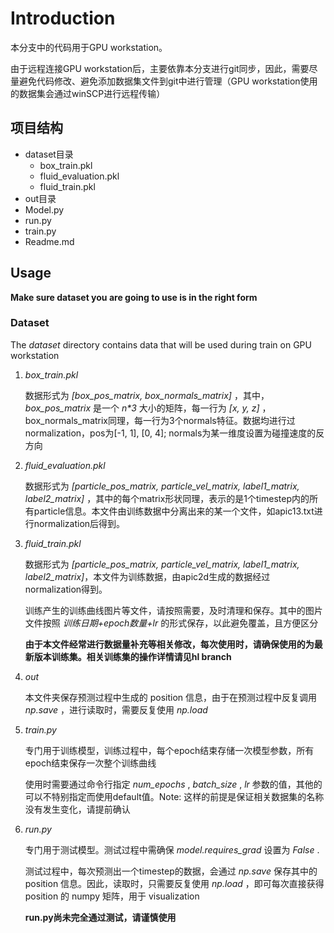 # Introduction
本分支中的代码用于GPU workstation。

由于远程连接GPU workstation后，主要依靠本分支进行git同步，因此，需要尽量避免代码修改、避免添加数据集文件到git中进行管理（GPU workstation使用的数据集会通过winSCP进行远程传输）

## 项目结构
- dataset目录
    - box_train.pkl
    - fluid_evaluation.pkl
    - fluid_train.pkl
- out目录
- Model.py
- run.py
- train.py
- Readme.md

## Usage
**Make sure dataset you are going to use is in the right form**

### Dataset
The _dataset_ directory contains data that will be used during train on GPU workstation

1. _box_train.pkl_ 

    数据形式为 _[box_pos_matrix, box_normals_matrix]_ ，其中，_box_pos_matrix_ 是一个 _n*3_ 大小的矩阵，每一行为 _[x, y, z]_ ，box_normals_matrix同理，每一行为3个normals特征。数据均进行过normalization，pos为[-1, 1], [0, 4]; normals为某一维度设置为碰撞速度的反方向

2. _fluid_evaluation.pkl_ 
    
    数据形式为 _[particle_pos_matrix, particle_vel_matrix, label1_matrix, label2_matrix]_ ，其中的每个matrix形状同理，表示的是1个timestep内的所有particle信息。本文件由训练数据中分离出来的某一个文件，如apic13.txt进行normalization后得到。

3. _fluid_train.pkl_ 
    
    数据形式为 _[particle_pos_matrix, particle_vel_matrix, label1_matrix, label2_matrix]_，本文件为训练数据，由apic2d生成的数据经过normalization得到。
    
    训练产生的训练曲线图片等文件，请按照需要，及时清理和保存。其中的图片文件按照 _训练日期+epoch数量+lr_ 的形式保存，以此避免覆盖，且方便区分

    **由于本文件经常进行数据量补充等相关修改，每次使用时，请确保使用的为最新版本训练集。相关训练集的操作详情请见hl branch**

4. _out_ 

    本文件夹保存预测过程中生成的 position 信息，由于在预测过程中反复调用 _np.save_ ，进行读取时，需要反复使用 _np.load_

5. _train.py_

    专门用于训练模型，训练过程中，每个epoch结束存储一次模型参数，所有epoch结束保存一次整个训练曲线

    使用时需要通过命令行指定 _num_epochs_ , _batch_size_ , _lr_ 参数的值，其他的可以不特别指定而使用default值。Note: 这样的前提是保证相关数据集的名称没有发生变化，请提前确认

6. _run.py_

    专门用于测试模型。测试过程中需确保 _model.requires_grad_ 设置为 _False_ . 

    测试过程中，每次预测出一个timestep的数据，会通过 _np.save_ 保存其中的 position 信息。因此，读取时，只需要反复使用 _np.load_ ，即可每次直接获得 position 的 numpy 矩阵，用于 visualization

    **run.py尚未完全通过测试，请谨慎使用**

